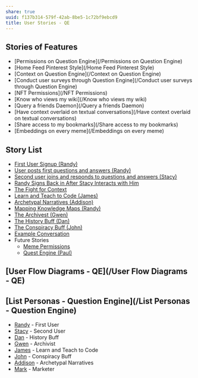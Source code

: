 ```yaml
---
share: true
uuid: f137b314-579f-42ab-8be5-1c72bf9ebcd9
title: User Stories - QE
---
```

## Stories of Features

* [Permissions on Question Engine](/Permissions on Question Engine)
* [Home Feed Pinterest Style](/Home Feed Pinterest Style)
* [Context on Question Engine](/Context on Question Engine)
* [Conduct user surveys through Question Engine](/Conduct user surveys through Question Engine)
* [NFT Permissions](/NFT Permissions)
* [Know who views my wiki](/Know who views my wiki)
* [Query a friends Daemon](/Query a friends Daemon)
* [Have context overlaid on textual conversations](/Have context overlaid on textual conversations)
* [Share access to my bookmarks](/Share access to my bookmarks)
* [Embeddings on every meme](/Embeddings on every meme)

## Story List

* [First User Signup (Randy)](/bd5c091b-6af3-48b9-bc4d-f17fb60961a7)
* [User posts first questions and answers (Randy)](/18993f72-82e2-4297-af4f-1d07a7e220ae)
* [Second user joins and responds to questions and answers (Stacy)](/e5bc4d85-ce9f-4797-b86e-488a656e9419)
* [Randy Signs Back in After Stacy Interacts with Him](/88190947-493a-48cb-a8b1-32664df25f12)
* [The Fight for Context](/379d116f-4383-4a56-9a13-8de2e8ad5758)
* [Learn and Teach to Code (James)](/fc6f3dd3-7c14-47a7-8b89-453d1068fcd1)
* [Archetypal Narratives (Addison)](/ef511fa2-29a5-40cb-a8a1-325b8bc37b36)
* [Mapping Knowledge Maps (Randy)](/aba2941f-d9fa-4beb-b1b9-8282e5b93647)
* [The Archivest (Gwen)](/05e35c54-ce3a-4641-8258-84010fc90a53)
* [The History Buff (Dan)](/c344bb6d-47d0-452b-9579-77798d05d3f7)
* [The Conspiracy Buff (John)](/68c00cf4-23a4-4446-a8b6-1059975cd676)
* [Example Conversation](/b2c0b7c3-4f0a-4d97-8136-82deea30ddba)
* Future Stories
	* [Meme Permissions](/3ffe23bd-b9cd-4d3c-9716-10dbbea1beef)
	* [Quest Engine (Paul)](/b3f6e696-09ef-4b70-88fb-5e82d9f212b5)


## [User Flow Diagrams - QE](/User Flow Diagrams - QE)

## [List Personas - Question Engine](/List Personas - Question Engine)

* [Randy](/bd56e2cf-3805-4ed5-982b-7a2162d05eda) - First User
* [Stacy](/237f1f5e-1447-4a11-8326-7de7bef7dabd) - Second User
* [Dan](/be91a116-d89b-4a9c-b2ec-8d4de0a00da4) - History Buff
* [Gwen](/3df31a3b-4bf9-4e5a-957d-68a66e91ed4d) - Archivist
* [James](/23cf5e86-8c2d-45c5-b271-e4368592cb5f) - Learn and Teach to Code
* [John](/fbce9f55-dc21-4643-ba5f-388eb715bdc7) - Conspiracy Buff
* [Addison](/Addison) - Archetypal Narratives
* [Mark](/Mark) - Marketer